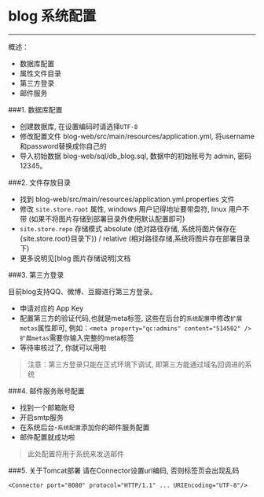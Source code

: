 ﻿# blog 系统配置
---
概述：

 - 数据库配置
 - 属性文件目录
 - 第三方登录
 - 邮件服务

###1. 数据库配置

 - 创建数据库, 在设置编码时请选择`UTF-8`
 - 修改配置文件 blog-web/src/main/resources/application.yml, 将username和password替换成你自己的
 - 导入初始数据 blog-web/sql/db_blog.sql, 数据中的初始账号为 admin, 密码 12345。

###2. 文件存放目录
 - 找到 blog-web/src/main/resources/application.yml.properties 文件
 - 修改 `site.store.root` 属性, windows 用户记得地址要带盘符, linux 用户不带 (如果不将图片存储到部署目录外使用默认配置即可)
 - `site.store.repo` 存储模式 absolute (绝对路径存储, 系统将图片保存在{site.store.root}目录下}) / relative (相对路径存储,系统将图片存在部署目录下)
 - 更多说明见[blog 图片存储说明]文档
 
###3. 第三方登录

目前blog支持QQ、微博、豆瓣进行第三方登录。

 - 申请对应的 App Key
 - 配置第三方的验证代码,也就是meta标签, 这些在后台的`系统配置`中修改`扩展metas`属性即可,
例如：`<meta property="qc:admins" content="514502" />`
`扩展metas`需要你输入完整的meta标签
 - 等待审核过了, 你就可以用啦

> 注意：第三方登录只能在正式环境下调试, 即第三方能通过域名回调进的系统

###4. 邮件服务账号配置
 - 找到一个邮箱账号
 - 开启smtp服务
 - 在系统后台-`系统配置`添加你的邮件服务配置
 - 邮件配置就成功啦

> 此处配置将用于系统来发送邮件

###5. 关于Tomcat部署
请在Connector设置url编码, 否则标签页会出现乱码
```
<Connector port="8080" protocol="HTTP/1.1" ... URIEncoding="UTF-8"/>
```